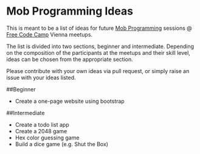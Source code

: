 # Mob Programming Ideas
This is meant to be a list of ideas for future [Mob Programming](https://en.wikipedia.org/wiki/Mob_programming) sessions @ [Free Code Camp](https://www.freecodecamp.com/) Vienna meetups.

The list is divided into two sections, beginner and intermediate. Depending on the composition of the participants at the meetups and their skill level, ideas can be chosen from the appropriate section.

Please contribute with your own ideas via pull request, or simply raise an issue with your ideas listed.

##Beginner
* Create a one-page website using bootstrap

##Intermediate
* Create a todo list app
* Create a 2048 game
* Hex color guessing game
* Build a dice game (e.g. Shut the Box)
